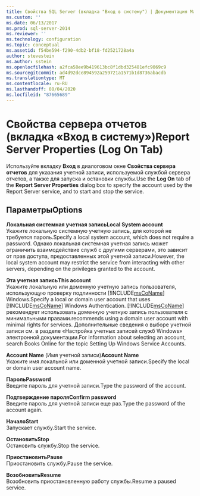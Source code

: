 ```yaml
---
title: Свойства SQL Server (вкладка "Вход в систему") | Документация Майкрософт
ms.custom: ''
ms.date: 06/13/2017
ms.prod: sql-server-2014
ms.reviewer: ''
ms.technology: configuration
ms.topic: conceptual
ms.assetid: f54be594-f290-4db2-bf18-fd2521728a4a
author: stevestein
ms.author: sstein
ms.openlocfilehash: a2fca58ee9b419613bc8f1dbd325481efc9069c9
ms.sourcegitcommit: ad4d92dce894592a259721a1571b1d8736abacdb
ms.translationtype: MT
ms.contentlocale: ru-RU
ms.lasthandoff: 08/04/2020
ms.locfileid: "87665689"
---
```

# <a name="report-server-properties-log-on-tab"></a><span data-ttu-id="7c56a-102">Свойства сервера отчетов (вкладка «Вход в систему»)</span><span class="sxs-lookup"><span data-stu-id="7c56a-102">Report Server Properties (Log On Tab)</span></span>
  <span data-ttu-id="7c56a-103">Используйте вкладку **Вход** в диалоговом окне **Свойства сервера отчетов** для указания учетной записи, используемой службой сервера отчетов, а также для запуска и остановки службы.</span><span class="sxs-lookup"><span data-stu-id="7c56a-103">Use the **Log On** tab of the **Report Server Properties** dialog box to specify the account used by the Report Server service, and to start and stop the service.</span></span>  
  
## <a name="options"></a><span data-ttu-id="7c56a-104">Параметры</span><span class="sxs-lookup"><span data-stu-id="7c56a-104">Options</span></span>  
 <span data-ttu-id="7c56a-105">**Локальная системная учетная запись**</span><span class="sxs-lookup"><span data-stu-id="7c56a-105">**Local System account**</span></span>  
 <span data-ttu-id="7c56a-106">Укажите локальную системную учетную запись, для которой не требуется пароль.</span><span class="sxs-lookup"><span data-stu-id="7c56a-106">Specify a local system account, which does not require a password.</span></span> <span data-ttu-id="7c56a-107">Однако локальная системная учетная запись может ограничить взаимодействие служб с другими серверами, это зависит от прав доступа, предоставленных этой учетной записи.</span><span class="sxs-lookup"><span data-stu-id="7c56a-107">However, the local system account may restrict the service from interacting with other servers, depending on the privileges granted to the account.</span></span>  
  
 <span data-ttu-id="7c56a-108">**Эта учетная запись**</span><span class="sxs-lookup"><span data-stu-id="7c56a-108">**This account**</span></span>  
 <span data-ttu-id="7c56a-109">Укажите локальную или доменную учетную запись пользователя, использующую проверку подлинности [!INCLUDE[msCoName](../../includes/msconame-md.md)] Windows.</span><span class="sxs-lookup"><span data-stu-id="7c56a-109">Specify a local or domain user account that uses [!INCLUDE[msCoName](../../includes/msconame-md.md)] Windows Authentication.</span></span> [!INCLUDE[msCoName](../../includes/msconame-md.md)] <span data-ttu-id="7c56a-110">рекомендует использовать доменную учетную запись пользователя с минимальными правами.</span><span class="sxs-lookup"><span data-stu-id="7c56a-110">recommends using a domain user account with minimal rights for services.</span></span> <span data-ttu-id="7c56a-111">Дополнительные сведения о выборе учетной записи см. в разделе «Настройка учетных записей служб Windows» электронной документации.</span><span class="sxs-lookup"><span data-stu-id="7c56a-111">For information about selecting an account, search Books Online for the topic Setting Up Windows Service Accounts.</span></span>  
  
 <span data-ttu-id="7c56a-112">**Account Name** (Имя учетной записи)</span><span class="sxs-lookup"><span data-stu-id="7c56a-112">**Account Name**</span></span>  
 <span data-ttu-id="7c56a-113">Укажите имя локальной или доменной учетной записи.</span><span class="sxs-lookup"><span data-stu-id="7c56a-113">Specify the local or domain user account name.</span></span>  
  
 <span data-ttu-id="7c56a-114">**Пароль**</span><span class="sxs-lookup"><span data-stu-id="7c56a-114">**Password**</span></span>  
 <span data-ttu-id="7c56a-115">Введите пароль для учетной записи.</span><span class="sxs-lookup"><span data-stu-id="7c56a-115">Type the password of the account.</span></span>  
  
 <span data-ttu-id="7c56a-116">**Подтверждение пароля**</span><span class="sxs-lookup"><span data-stu-id="7c56a-116">**Confirm password**</span></span>  
 <span data-ttu-id="7c56a-117">Введите пароль для учетной записи еще раз.</span><span class="sxs-lookup"><span data-stu-id="7c56a-117">Type the password of the account again.</span></span>  
  
 <span data-ttu-id="7c56a-118">**Начало**</span><span class="sxs-lookup"><span data-stu-id="7c56a-118">**Start**</span></span>  
 <span data-ttu-id="7c56a-119">Запускает службу.</span><span class="sxs-lookup"><span data-stu-id="7c56a-119">Start the service.</span></span>  
  
 <span data-ttu-id="7c56a-120">**Остановить**</span><span class="sxs-lookup"><span data-stu-id="7c56a-120">**Stop**</span></span>  
 <span data-ttu-id="7c56a-121">Остановить службу.</span><span class="sxs-lookup"><span data-stu-id="7c56a-121">Stop the service.</span></span>  
  
 <span data-ttu-id="7c56a-122">**Приостановить**</span><span class="sxs-lookup"><span data-stu-id="7c56a-122">**Pause**</span></span>  
 <span data-ttu-id="7c56a-123">Приостановить службу.</span><span class="sxs-lookup"><span data-stu-id="7c56a-123">Pause the service.</span></span>  
  
 <span data-ttu-id="7c56a-124">**Возобновить**</span><span class="sxs-lookup"><span data-stu-id="7c56a-124">**Resume**</span></span>  
 <span data-ttu-id="7c56a-125">Возобновить приостановленную работу службы.</span><span class="sxs-lookup"><span data-stu-id="7c56a-125">Resume a paused service.</span></span>  
  
  
